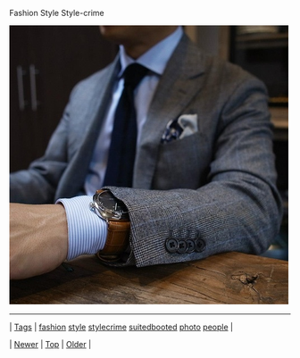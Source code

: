 <!--
title: Fashion Style Style-crime
date: 2020-06-28T15:27:00.191Z
tags: fashion, style, stylecrime, suitedbooted, photo, people
-->


Fashion Style Style-crime

![](68172592207-0.jpg)

<!--BOTTOM-POST-NAVIGATION-->
---

| [Tags](tags.md) | [fashion](tag-fashion.md) [style](tag-style.md) [stylecrime](tag-stylecrime.md) [suitedbooted](tag-suitedbooted.md) [photo](tag-photo.md) [people](tag-people.md) |

| [Newer](68158715784.md) | [Top](index.md) | [Older](68258145043.md) |